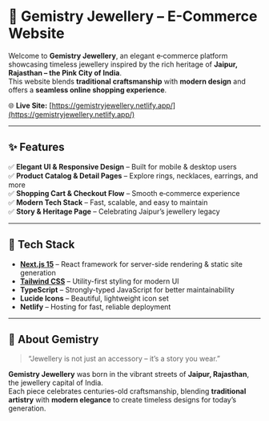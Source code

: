# 💎 Gemistry Jewellery – E-Commerce Website

Welcome to **Gemistry Jewellery**, an elegant e‑commerce platform showcasing timeless jewellery inspired by the rich heritage of **Jaipur, Rajasthan – the Pink City of India**.  
This website blends **traditional craftsmanship** with **modern design** and offers a **seamless online shopping experience**.

🌐 **Live Site:** [https://gemistryjewellery.netlify.app/](https://gemistryjewellery.netlify.app/)

---

## ✨ Features

✅ **Elegant UI & Responsive Design** – Built for mobile & desktop users  
✅ **Product Catalog & Detail Pages** – Explore rings, necklaces, earrings, and more  
✅ **Shopping Cart & Checkout Flow** – Smooth e‑commerce experience  
✅ **Modern Tech Stack** – Fast, scalable, and easy to maintain  
✅ **Story & Heritage Page** – Celebrating Jaipur’s jewellery legacy  

---

## 🚀 Tech Stack

- **[Next.js 15](https://nextjs.org/)** – React framework for server-side rendering & static site generation  
- **[Tailwind CSS](https://tailwindcss.com/)** – Utility-first styling for modern UI  
- **TypeScript** – Strongly-typed JavaScript for better maintainability  
- **Lucide Icons** – Beautiful, lightweight icon set  
- **Netlify** – Hosting for fast, reliable deployment  

---

## 📜 About Gemistry

> “Jewellery is not just an accessory – it’s a story you wear.”

**Gemistry Jewellery** was born in the vibrant streets of **Jaipur, Rajasthan**, the jewellery capital of India.  
Each piece celebrates centuries-old craftsmanship, blending **traditional artistry** with **modern elegance** to create timeless designs for today’s generation.
